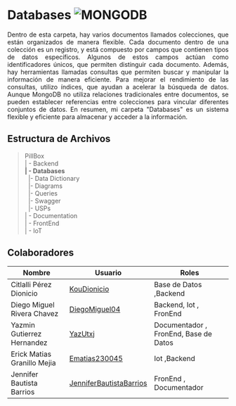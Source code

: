 # Databases  ![MONGODB](https://img.shields.io/badge/MongoDB-47A248?style=for-the-badge&logo=mongodb&logoColor=white)


<p align="justify">
 Dentro de esta carpeta, hay varios documentos llamados colecciones, que están organizados de manera flexible. Cada documento dentro de una colección es un registro, y está compuesto por campos que contienen tipos de datos específicos. Algunos de estos campos actúan como identificadores únicos, que permiten distinguir cada documento. Además, hay herramientas llamadas consultas que permiten buscar y manipular la información de manera eficiente. Para mejorar el rendimiento de las consultas, utilizo índices, que ayudan a acelerar la búsqueda de datos. Aunque MongoDB no utiliza relaciones tradicionales entre documentos, se pueden establecer referencias entre colecciones para vincular diferentes conjuntos de datos. En resumen, mi carpeta "Databases" es un sistema flexible y eficiente para almacenar y acceder a la información.</p>

## Estructura de Archivos

>PillBox<br>
>| - Backend <br>
>**| - Databases**<br>
>&nbsp;&nbsp;|- Data Dictionary<br>
>&nbsp;&nbsp;|- Diagrams<br>
>&nbsp;&nbsp;|- Queries<br>
>&nbsp;&nbsp;|- Swagger<br>
>&nbsp;&nbsp;|- USPs<br>
>| - Documentation<br>
>| - FrontEnd<br>
>| - IoT



## Colaboradores

| Nombre                        | Usuario             | Roles |
|-------------------------------|---------------------|--------|
|  Citlalli Pérez Dionicio |      [KouDionicio](https://github.com/KouDionicio)  |  Base de Datos ,Backend      |
|  Diego Miguel Rivera Chavez | [DiegoMiguel04](https://github.com/DiegoMiguel04)       |  Backend, Iot , FronEnd     |
|  Yazmin Gutierrez Hernandez | [YazUtxj](https://github.com/YazUtxj)            | Documentador , FronEnd,  Base de Datos   |
|  Erick Matias Granillo Mejia | [Ematias230045](https://github.com/Ematias230045)            | Iot ,Backend     |
|  Jennifer Bautista Barrios |[JenniferBautistaBarrios](https://github.com/JenniferBautistaBarrios)            | FronEnd , Documentador      |
